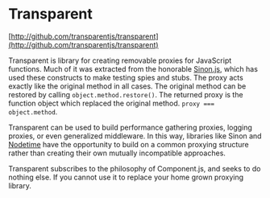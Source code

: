 # Transparent
[http://github.com/transparentjs/transparent](http://github.com/transparentjs/transparent)

Transparent is library for creating removable proxies for JavaScript functions. Much
of it was extracted from the honorable [Sinon.js](http://sinonjs.org/), which has
used these constructs to make testing spies and stubs. The proxy acts exactly like the 
original method in all cases. The original method can be restored by calling
`object.method.restore()`. The returned proxy is the function object which replaced the 
original method. `proxy === object.method`.

Transparent can be used to build performance gathering proxies, logging proxies, or
even generalized middleware. In this way, libraries like Sinon and
[Nodetime](http://github.com/nodetime/nodetime) have the opportunity to build on
a common proxying structure rather than creating their own mutually incompatible
approaches.

Transparent subscribes to the philosophy of Component.js, and seeks to do nothing
else. If you cannot use it to replace your home grown proxying library.
